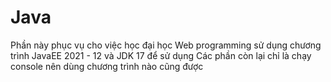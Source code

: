 # Java
 Phần này phục vụ cho việc học đại học
 Web programming sử dụng chương trình JavaEE 2021 - 12 và JDK 17 để sử dụng
 Các phần còn lại chỉ là chạy console nên dùng chương trình nào cũng được
